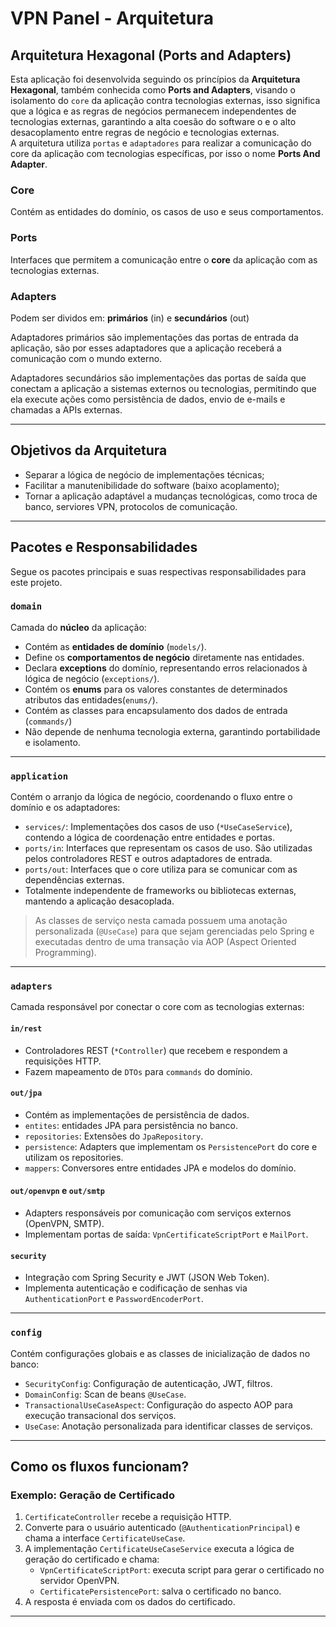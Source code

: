 # VPN Panel - Arquitetura

## Arquitetura Hexagonal (Ports and Adapters)

Esta aplicação foi desenvolvida seguindo os princípios da **Arquitetura Hexagonal**, também conhecida como **Ports and Adapters**, visando o isolamento do `core` da aplicação contra tecnologias externas, isso significa que a lógica e as regras de negócios permanecem independentes de tecnologias externas, garantindo a alta coesão do software o e o alto desacoplamento entre regras de negócio e tecnologias externas.<br>
A arquitetura utiliza `portas` e `adaptadores` para realizar a comunicação do core da aplicação com tecnologias específicas, por isso o nome **Ports And Adapter**.

### Core
Contém as entidades do domínio, os casos de uso e seus comportamentos.

### Ports
Interfaces que permitem a comunicação entre o **core** da aplicação com as tecnologias externas.

### Adapters
Podem ser dividos em: **primários** (in) e **secundários** (out)<br>

Adaptadores primários são implementações das portas de entrada da aplicação, são por esses adaptadores que a aplicação receberá a comunicação com o mundo externo.

Adaptadores secundários são implementações das portas de saída que conectam a aplicação a sistemas externos ou tecnologias, permitindo que ela execute ações como persistência de dados, envio de e-mails e chamadas a APIs externas.

---

## Objetivos da Arquitetura

- Separar a lógica de negócio de implementações técnicas;
- Facilitar a manutenibilidade do software (baixo acoplamento);
- Tornar a aplicação adaptável a mudanças tecnológicas, como troca de banco, serviores VPN, protocolos de comunicação.

---

## Pacotes e Responsabilidades
Segue os pacotes principais e suas respectivas responsabilidades para este projeto. 

### `domain`

Camada do **núcleo** da aplicação:
- Contém as **entidades de domínio** (`models/`).
- Define os **comportamentos de negócio** diretamente nas entidades.
- Declara **exceptions** do domínio, representando erros relacionados à lógica de negócio (`exceptions/`).
- Contém os **enums** para os valores constantes de determinados atributos das entidades(`enums/`).
- Contém as classes para encapsulamento dos dados de entrada (`commands/`)
- Não depende de nenhuma tecnologia externa, garantindo portabilidade e isolamento.

---

### `application`

Contém o arranjo da lógica de negócio, coordenando o fluxo entre o domínio e os adaptadores:
- `services/`: Implementações dos casos de uso (`*UseCaseService`), contendo a lógica de coordenação entre entidades e portas.
- `ports/in`: Interfaces que representam os casos de uso. São utilizadas pelos controladores REST e outros adaptadores de entrada.
- `ports/out`: Interfaces que o core utiliza para se comunicar com as dependências externas.
- Totalmente independente de frameworks ou bibliotecas externas, mantendo a aplicação desacoplada.

> As classes de serviço nesta camada possuem uma anotação personalizada (`@UseCase`) para que sejam gerenciadas pelo Spring e executadas dentro de uma transação via AOP (Aspect Oriented Programming).

---

### `adapters`

Camada responsável por conectar o core com as tecnologias externas:

#### `in/rest`
- Controladores REST (`*Controller`) que recebem e respondem a requisições HTTP.
- Fazem mapeamento de `DTOs` para `commands` do domínio.

#### `out/jpa`
- Contém as implementações de persistência de dados.
- `entites`: entidades JPA para persistência no banco.
- `repositories`: Extensões do `JpaRepository`.
- `persistence`: Adapters que implementam os `PersistencePort` do core e utilizam os repositories.
- `mappers`: Conversores entre entidades JPA e modelos do domínio.

#### `out/openvpn` e `out/smtp`
- Adapters responsáveis por comunicação com serviços externos (OpenVPN, SMTP).
- Implementam portas de saída: `VpnCertificateScriptPort` e `MailPort`.

#### `security`
- Integração com Spring Security e JWT (JSON Web Token).
- Implementa autenticação e codificação de senhas via `AuthenticationPort` e `PasswordEncoderPort`.

---

### `config`
Contém configurações globais e as classes de inicialização de dados no banco:
- `SecurityConfig`: Configuração de autenticação, JWT, filtros.
- `DomainConfig`: Scan de beans `@UseCase`.
- `TransactionalUseCaseAspect`: Configuração do aspecto AOP para execução transacional dos serviços.
- `UseCase`: Anotação personalizada para identificar classes de serviços.

---

## Como os fluxos funcionam?

### Exemplo: Geração de Certificado

1. `CertificateController` recebe a requisição HTTP.
2. Converte para o usuário autenticado (`@AuthenticationPrincipal`) e chama a interface `CertificateUseCase`.
3. A implementação `CertificateUseCaseService` executa a lógica de geração do certificado e chama:
   - `VpnCertificateScriptPort`: executa script para gerar o certificado no servidor OpenVPN.
   - `CertificatePersistencePort`: salva o certificado no banco.
4. A resposta é enviada com os dados do certificado.

---

